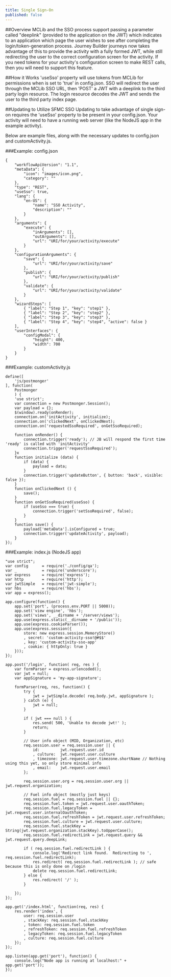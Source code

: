 ```yaml
---
title: Single Sign-On
published: false
---
```

##Overview
MCLib and the SSO process support passing a parameter called "deeplink" (provided to the application on the JWT) which indicates to an application which page the user wishes to see after completing the login/token-generation process. Journey Builder journeys now takes advantage of this to provide the activity with a fully formed JWT, while still redirecting the user to the correct configuration screen for the activity. If you need tokens for your activity's configuration screen to make REST calls, then you will need to support this feature.

##How it Works
'useSso' property will use tokens from MCLib for permissions when is set to 'true' in config.json. SSO will redirect the user through the MCLib SSO URL, then 'POST' a JWT with a deeplink to the third party login resource. The login resource decodes the JWT and sends the user to the third party index page.

##Updating to Utilize SFMC SSO
Updating to take advantage of single sign-on requires the 'useSso' property to be present in your config.json. Your activity will need to have a running web server (like the NodeJS app in the example activity).

Below are example files, along with the necessary updates to config.json and customActivity.js.

###Example: config.json
```
{
    "workflowApiVersion": "1.1",
    "metaData": {
        "icon": "images/icon.png",
        "category": ""
    },
    "type": "REST",
    "useSso": true,
    "lang": {
        "en-US": {
            "name": "SSO Activity",
            "description": ""
        }
    },
    "arguments": {
        "execute": {
            "inArguments": [],
            "outArguments": [],
            "url": "URI/for/your/activity/execute"
        }
    },
    "configurationArguments": {
        "save": {
            "url": "URI/for/your/activity/save"
        },
        "publish": {
            "url": "URI/for/your/activity/publish"
        },
        "validate": {
            "url": "URI/for/your/activity/validate"
        }
    },
    "wizardSteps": [
        { "label": "Step 1", "key": "step1" },
        { "label": "Step 2", "key": "step2" },
        { "label": "Step 3", "key": "step3" },
        { "label": "Step 4", "key": "step4", "active": false }
    ],
    "userInterfaces": {
        "configModal": {
            "height": 400,
            "width": 700
        }
    }
}
```
###Example: customActivity.js
```
define([
    'js/postmonger'
], function(
    Postmonger
    ) {
    'use strict';
    var connection = new Postmonger.Session();
    var payload = {};
    $(window).ready(onRender);
    connection.on('initActivity', initialize);
    connection.on('clickedNext', onClickedNext);
    connection.on('requestedSsoRequired', onGetSsoRequired);

    function onRender() {
        connection.trigger('ready'); // JB will respond the first time 'ready' is called with 'initActivity'
        connection.trigger('requestSsoRequired');
    }x
    function initialize (data) {
        if (data) {
            payload = data;
        }
        connection.trigger('updateButton', { button: 'back', visible: false });
    }
    function onClickedNext () {
        save();
    }
    function onGetSsoRequired(useSso) {
        if (useSso === true) {
            connection.trigger('setSsoRequired', false);
        }
    }
    function save() {
        payload['metaData'].isConfigured = true;
        connection.trigger('updateActivity', payload);
    }
});
```
###Example: index.js (NodeJS app)
```
"use strict";
var config      = require('./config/qa');
var _           = require('underscore');
var express     = require('express');
var http        = require('http');
var jwtSimple   = require('jwt-simple');
var hbs         = require('hbs');
var app = express();

app.configure(function() {
    app.set('port', (process.env.PORT || 5000));
    app.set('view engine', 'hbs');
    app.set('views', __dirname + '/server/views');
    app.use(express.static(__dirname + '/public'));
    app.use(express.cookieParser());
    app.use(express.session({
        store: new express.session.MemoryStore()
        , secret: 'custom-activity-sso!@#$$'
        , key: 'custom-activity-sso-app'
        , cookie: { httpOnly: true }
    }));
});

app.post('/login', function( req, res ) {
    var formParser = express.urlencoded();
    var jwt = null;
    var appSignature = 'my-app-signature';

    formParser(req, res, function() {
        try {
            jwt = jwtSimple.decode( req.body.jwt, appSignature );
        } catch (e) {
            jwt = null;
        }

        if ( jwt === null ) {
            res.send( 500, 'Unable to decode jwt!' );
            return;
        }

        // User info object (MID, Organization, etc)
        req.session.user = req.session.user || {
            id:         jwt.request.user.id
            , culture:  jwt.request.user.culture
            , timezone: jwt.request.user.timezone.shortName // Nothing using this yet, so only store minimal info
            , email:    jwt.request.user.email
        };

        req.session.user.org = req.session.user.org || jwt.request.organization;

        // Fuel info object (mostly just keys)
        req.session.fuel = req.session.fuel || {};
        req.session.fuel.token = jwt.request.user.oauthToken;
        req.session.fuel.legacyToken = jwt.request.user.internalOauthToken;
        req.session.fuel.refreshToken = jwt.request.user.refreshToken;
        req.session.fuel.culture = jwt.request.user.culture;
        req.session.fuel.stackKey = String(jwt.request.organization.stackKey).toUpperCase();
        req.session.fuel.redirectLink = jwt.request.query && jwt.request.query.deepLink;

        if ( req.session.fuel.redirectLink ) {
            console.log('Redirect link found.  Redirecting to ', req.session.fuel.redirectLink);
            res.redirect( req.session.fuel.redirectLink ); // safe because this is only done on /login
            delete req.session.fuel.redirectLink;
        } else {
            res.redirect( '/' );
        }

    });
});

app.get('/index.html', function(req, res) {
    res.render('index', {
        user: req.session.user
        , stackKey: req.session.fuel.stackKey
        , token: req.session.fuel.token
        , refreshToken: req.session.fuel.refreshToken
        , legacyToken: req.session.fuel.legacyToken
        , culture: req.session.fuel.culture
    });
});

app.listen(app.get('port'), function() {
    console.log("Node app is running at localhost:" + app.get('port'));
});
```
